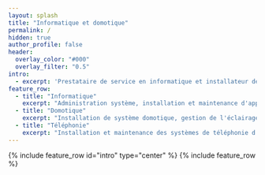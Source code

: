 ```yaml
---
layout: splash
title: "Informatique et domotique"
permalink: /
hidden: true
author_profile: false
header:
  overlay_color: "#000"
  overlay_filter: "0.5"
intro: 
  - excerpt: 'Prestataire de service en informatique et installateur de systèmes domotiques'
feature_row:
  - title: "Informatique"
    excerpt: "Administration système, installation et maintenance d'applications et d'infrastructures réseau."
  - title: "Domotique"
    excerpt: "Installation de système domotique, gestion de l'éclairage, du chauffage et des ouvrants automatisé."
  - title: "Téléphonie"
    excerpt: "Installation et maintenance des systèmes de téléphonie d'entreprise, IPBX."
---
```


{% include feature_row id="intro" type="center" %}
{% include feature_row %} 
